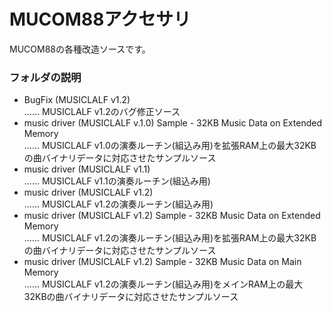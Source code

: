 # MUCOM88アクセサリ

MUCOM88の各種改造ソースです。

### フォルダの説明

- BugFix (MUSICLALF v1.2)<br>
   …… MUSICLALF v1.2のバグ修正ソース
- music driver (MUSICLALF v.1.0) Sample - 32KB Music Data on Extended Memory<br>
   …… MUSICLALF v1.0の演奏ルーチン(組込み用)を拡張RAM上の最大32KBの曲バイナリデータに対応させたサンプルソース
- music driver (MUSICLALF v1.1)<br>
   …… MUSICLALF v1.1の演奏ルーチン(組込み用)
- music driver (MUSICLALF v1.2)<br>
   …… MUSICLALF v1.2の演奏ルーチン(組込み用)
- music driver (MUSICLALF v1.2) Sample - 32KB Music Data on Extended Memory<br>
   …… MUSICLALF v1.2の演奏ルーチン(組込み用)を拡張RAM上の最大32KBの曲バイナリデータに対応させたサンプルソース
- music driver (MUSICLALF v1.2) Sample - 32KB Music Data on Main Memory<br>
   …… MUSICLALF v1.2の演奏ルーチン(組込み用)をメインRAM上の最大32KBの曲バイナリデータに対応させたサンプルソース
